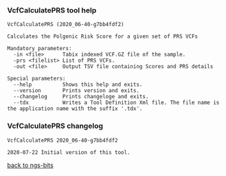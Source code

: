### VcfCalculatePRS tool help
	VcfCalculatePRS (2020_06-40-g7bb4fdf2)
	
	Calculates the Polgenic Risk Score for a given set of PRS VCFs
	
	Mandatory parameters:
	  -in <file>      Tabix indexed VCF.GZ file of the sample.
	  -prs <filelist> List of PRS VCFs.
	  -out <file>     Output TSV file containing Scores and PRS details
	
	Special parameters:
	  --help          Shows this help and exits.
	  --version       Prints version and exits.
	  --changelog     Prints changeloge and exits.
	  --tdx           Writes a Tool Definition Xml file. The file name is the application name with the suffix '.tdx'.
	
### VcfCalculatePRS changelog
	VcfCalculatePRS 2020_06-40-g7bb4fdf2
	
	2020-07-22 Initial version of this tool.
[back to ngs-bits](https://github.com/imgag/ngs-bits)